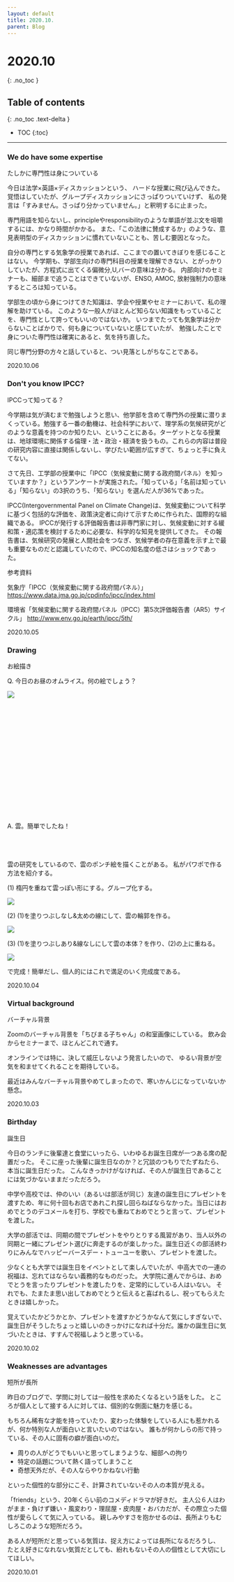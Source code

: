 ```yaml
---
layout: default
title: 2020.10. 
parent: Blog
---
```


# 2020.10 
{: .no_toc }

## Table of contents
{: .no_toc .text-delta }

- TOC
{:toc}

---

### We do have some expertise
たしかに専門性は身についている

今日は法学×英語×ディスカッションという、
ハードな授業に飛び込んできた。
覚悟はしていたが、グループディスカッションにさっぱりついていけず、
私の発言は「すみません。さっぱり分かっていません。」と釈明するに止まった。

専門用語を知らないし、principleやresponsibilityのような単語が並ぶ文を咀嚼するには、かなり時間がかかる。
また、「この法律に賛成するか」のような、意見表明型のディスカッションに慣れていないことも、苦しむ要因となった。

自分の専門とする気象学の授業であれば、ここまでの置いてきぼりを感じることはない。
今学期も、学部生向けの専門科目の授業を理解できない、とがっかりしていたが、方程式に出てくる偏微分,U,バーの意味は分かる。
内部向けのセミナーも、細部まで追うことはできていないが、ENSO, AMOC, 放射強制力の意味するところは知っている。

学部生の頃から身につけてきた知識は、学会や授業やセミナーにおいて、私の理解を助けている。
このような一般人がほとんど知らない知識をもっていることを、専門性として誇ってもいいのではないか。
いつまでたっても気象学は分からないことばかりで、何も身についていないと感じていたが、
勉強したことで身についた専門性は確実にあると、気を持ち直した。

同じ専門分野の方々と話していると、つい見落としがちなことである。

2020.10.06

### Don't you know IPCC?
IPCCって知ってる？

今学期は気が済むまで勉強しようと思い、他学部を含めて専門外の授業に潜りまくっている。勉強する一番の動機は、社会科学において、理学系の気候研究がどのような意義を持つのか知りたい、ということにある。ターゲットとなる授業は、地球環境に関係する倫理・法・政治・経済を扱うもの。これらの内容は普段の研究内容に直接は関係しないし、学びたい範囲が広すぎて、ちょっと手に負えてない。

さて先日、工学部の授業中に「IPCC（気候変動に関する政府間パネル）を知っていますか？」というアンケートが実施された。「知っている」「名前は知っている」「知らない」の3択のうち、「知らない」を選んだ人が36%であった。

IPCC(Intergovernmental Panel on Climate Change)は、気候変動について科学に基づく包括的な評価を、政策決定者に向けて示すために作られた、国際的な組織である。
IPCCが発行する評価報告書は非専門家に対し、気候変動に対する緩和策・適応策を検討するために必要な、科学的な知見を提供してきた。
その報告書は、気候研究の発展と人間社会をつなぎ、気候学者の存在意義を示す上で最も重要なものだと認識していたので、IPCCの知名度の低さはショックであった。

参考資料

気象庁「IPCC（気候変動に関する政府間パネル）」
https://www.data.jma.go.jp/cpdinfo/ipcc/index.html

環境省「気候変動に関する政府間パネル（IPCC）第5次評価報告書（AR5）サイクル」
http://www.env.go.jp/earth/ipcc/5th/

2020.10.05

### Drawing
お絵描き

Q. 今日のお昼のオムライス。何の絵でしょう？

![](../../../assets/images/2020-10-04_omelette-rice.jpg)

<br />
<br />
<br />
<br />
<br />
<br />
<br />
<br />
<br />
<br />
<br />
<br />
<br />
<br />
<br />

A. 雲。簡単でしたね！
<br />
<br />
<br />
<br />
<br />
雲の研究をしているので、雲のポンチ絵を描くことがある。
私がパワポで作る方法を紹介する。

(1) 楕円を重ねて雲っぽい形にする。グループ化する。

![](../../../assets/images/2020-cloud1.jpg)

(2) (1)を塗りつぶしなし&太めの線にして、雲の輪郭を作る。

![](../../../assets/images/2020-cloud2.jpg)

(3) (1)を塗りつぶしあり&線なしにして雲の本体？を作り、(2)の上に重ねる。

![](../../../assets/images/2020-cloud3.jpg)

で完成！簡単だし、個人的にはこれで満足のいく完成度である。

2020.10.04

### Virtual background
バーチャル背景

Zoomのバーチャル背景を「ちびまる子ちゃん」の和室画像にしている。
飲み会からセミナーまで、ほとんどこれで通す。

オンラインでは特に、決して威圧しないよう発言したいので、
ゆるい背景が空気を和ませてくれることを期待している。

最近はみんなバーチャル背景やめてしまったので、寒いかんじになっていないか懸念。

2020.10.03

### Birthday 
誕生日

今日のランチに後輩達と食堂にいったら、いわゆるお誕生日席が一つある席の配置だった。
そこに座った後輩に誕生日なのか？と冗談のつもりでたずねたら、本当に誕生日だった。
こんなきっかけがなければ、その人が誕生日であることには気づかないままだっただろう。

中学や高校では、仲のいい（あるいは部活が同じ）友達の誕生日にプレゼントを渡すため、年に何十回もお店であれこれ探し回らねばならなかった。当日にはおめでとうのデコメールを打ち、学校でも重ねておめでとうと言って、プレゼントを渡した。

大学の部活では、同期の間でプレゼントをやりとりする風習があり、当人以外の同期と一緒にプレゼント選びに奔走するのが楽しかった。誕生日近くの部活終わりにみんなでハッピーバースデー・トューユーを歌い、プレゼントを渡した。

少なくとも大学では誕生日をイベントとして楽しんでいたが、中高大での一連の祝福は、忘れてはならない義務的なものだった。
大学院に進んでからは、おめでとうを言ったりプレゼントを渡したりを、定常的にしている人はいない。
それでも、たまたま思い出しておめでとうと伝えると喜ばれるし、祝ってもらえたときは嬉しかった。

覚えていたかどうかとか、プレゼントを渡すかどうかなんて気にしすぎないで、
誕生日がそうしたちょっと嬉しいのきっかけになれば十分だ。誰かの誕生日に気づいたときは、すすんで祝福しようと思っている。

2020.10.02

### Weaknesses are advantages 
短所が長所

昨日のブログで、学問に対しては一般性を求めたくなるという話をした。
ところが個人として接する人に対しては、個別的な側面に魅力を感じる。

もちろん稀有な才能を持っていたり、変わった体験をしている人にも惹かれるが、何か特別な人が面白いと言いたいのではない。
誰もが何かしらの形で持っている、その人に固有の癖が面白いのだ。

- 周りの人がどうでもいいと思ってしまうような、細部への拘り
- 特定の話題について熱く語ってしまうこと
- 奇想天外だが、その人ならやりかねない行動

といった個性的な部分にこそ、計算されていないその人の本質が見える。

「friends」という、20年くらい前のコメディドラマが好きだ。
主人公６人はわがまま・負けず嫌い・風変わり・理屈屋・皮肉屋・おバカだが、その際立った個性が愛らしくて気に入っている。
親しみやすさを抱かせるのは、長所よりもむしろこのような短所だろう。

ある人が短所だと思っている気質は、捉え方によっては長所になるだろうし、
たとえ好きになれない気質だとしても、紛れもないその人の個性として大切にしてほしい。

2020.10.01

